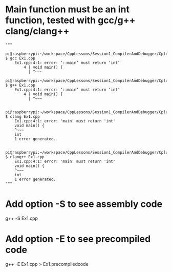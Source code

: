 # Main function must be an int function, tested with gcc/g++ clang/clang++
  	"""
    	pi@raspberrypi:~/workspace/CppLessons/Session1_CompilerAndDebugger/CplusAssembler $ gcc Ex1.cpp 
    	Ex1.cpp:4:1: error: ‘::main’ must return ‘int’
    	    4 | void main() {
    	      | ^~~~
    	pi@raspberrypi:~/workspace/CppLessons/Session1_CompilerAndDebugger/CplusAssembler $ g++ Ex1.cpp 
    	Ex1.cpp:4:1: error: ‘::main’ must return ‘int’
    	    4 | void main() {
    	      | ^~~~  
	
    	pi@raspberrypi:~/workspace/CppLessons/Session1_CompilerAndDebugger/CplusAssembler $ clang Ex1.cpp 
    	Ex1.cpp:4:1: error: 'main' must return 'int'
    	void main() {
    	^~~~
    	int
    	1 error generated.  
	
    	pi@raspberrypi:~/workspace/CppLessons/Session1_CompilerAndDebugger/CplusAssembler $ clang++ Ex1.cpp 
    	Ex1.cpp:4:1: error: 'main' must return 'int'
    	void main() {
    	^~~~
    	int
    	1 error generated.
  	"""

# Add option -S to see assembly code 
g++ -S Ex1.cpp
# Add option -E to see precompiled code
g++ -E Ex1.cpp > Ex1.precompiledcode

